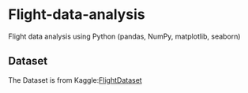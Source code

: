 # Flight-data-analysis
Flight data analysis using Python (pandas, NumPy, matplotlib, seaborn)
## Dataset
The Dataset is from Kaggle:[FlightDataset](https://www.kaggle.com/code/rohitgrewal/airlines-flights-data-analysis-with-python-dsl?scriptVersionId=257651767&cellId=7)
